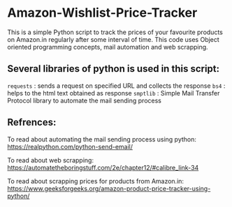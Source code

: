 # Amazon-Wishlist-Price-Tracker

This is a simple Python script to track the prices of your favourite products on Amazon.in regularly after some interval of time. This code uses Object oriented programming concepts, mail automation and web scrapping.


## Several libraries of python is used in this script:

<code>requests</code> : sends a request on specified URL and collects the response
<code>bs4</code> : helps to the html text obtained as response
<code>smptlib</code> : Simple Mail Transfer Protocol library to automate the mail sending process


## Refrences:

To read about automating the mail sending process using python:
https://realpython.com/python-send-email/

To read about web scrapping:
https://automatetheboringstuff.com/2e/chapter12/#calibre_link-34

To read about scrapping prices for products from Amazon.in:
https://www.geeksforgeeks.org/amazon-product-price-tracker-using-python/
